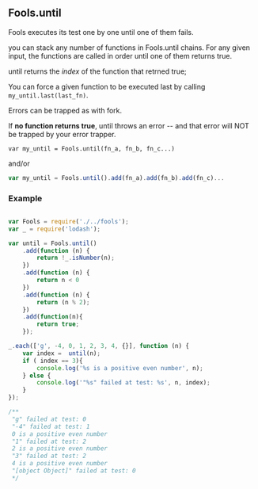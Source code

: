 
## Fools.until

Fools executes its test one by one until one of them fails.

you can stack any number of functions in Fools.until chains.
For any given input, the functions are called in order until one of them returns true.

until returns the *index* of the function that retrned true;

You can force a given function to be executed last by calling `my_until.last(last_fn)`.

Errors can be trapped as with fork.

If **no function returns true**, until throws an error -- and that error will NOT be trapped by
your error trapper.

```javsacript
var my_until = Fools.until(fn_a, fn_b, fn_c...)
```

and/or

```javascript
var my_until = Fools.until().add(fn_a).add(fn_b).add(fn_c)...

```

### Example

``` javascript

var Fools = require('./../fools');
var _ = require('lodash');

var until = Fools.until()
    .add(function (n) {
        return !_.isNumber(n);
    })
    .add(function (n) {
        return n < 0
    })
    .add(function (n) {
        return (n % 2);
    })
    .add(function(n){
        return true;
    });

_.each(['g', -4, 0, 1, 2, 3, 4, {}], function (n) {
    var index =  until(n);
    if ( index == 3){
        console.log('%s is a positive even number', n);
    } else {
        console.log('"%s" failed at test: %s', n, index);
    }
});

/**
 "g" failed at test: 0
 "-4" failed at test: 1
 0 is a positive even number
 "1" failed at test: 2
 2 is a positive even number
 "3" failed at test: 2
 4 is a positive even number
 "[object Object]" failed at test: 0
 */

 ```